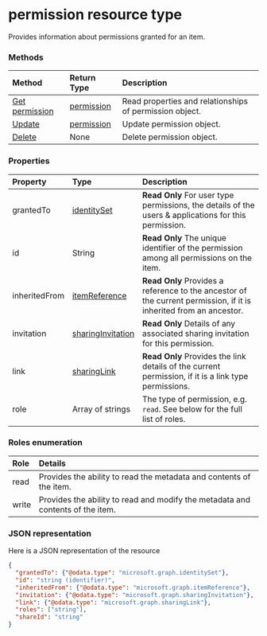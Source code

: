 # permission resource type

Provides information about permissions granted for an item.

### Methods

| Method | Return Type | Description |
|:-------|:------------|:------------|
|[Get permission](../api/permission_get.md) | [permission](permission.md) |Read properties and relationships of permission object.|
|[Update](../api/permission_update.md) | [permission](permission.md)  |Update permission object. |
|[Delete](../api/permission_delete.md) | None |Delete permission object. |

### Properties
| Property      | Type                                             | Description                                                                                                        |
|:--------------|:-------------------------------------------------|:-------------------------------------------------------------------------------------------------------------------|
| grantedTo     | [identitySet](identityset.md)                    | **Read Only** For user type permissions, the details of the users & applications for this permission.              |
| id            | String                                           | **Read Only** The unique identifier of the permission among all permissions on the item.                           |
| inheritedFrom | [itemReference](itemreference.md)                | **Read Only** Provides a reference to the ancestor of the current permission, if it is inherited from an ancestor. |
| invitation    | [sharingInvitation](sharinginvitation.md)        | **Read Only** Details of any associated sharing invitation for this permission.                                    |
| link          | [sharingLink](sharinglink.md)                    | **Read Only** Provides the link details of the current permission, if it is a link type permissions.               |
| role          | Array of strings                                 | The type of permission, e.g. `read`. See below for the full list of roles.                                         |

### Roles enumeration
| Role  | Details                                                                        |
|:------|:-------------------------------------------------------------------------------|
| read  | Provides the ability to read the metadata and contents of the item.            |
| write | Provides the ability to read and modify the metadata and contents of the item. |



### JSON representation

Here is a JSON representation of the resource

<!-- {
  "blockType": "resource",
  "optionalProperties": [
    "link",
    "grantedTo",
    "invitation",
    "inheritedFrom"
  ],
  "@odata.type": "microsoft.graph.permission"
}-->

```json
{
  "grantedTo": {"@odata.type": "microsoft.graph.identitySet"},
  "id": "string (identifier)",
  "inheritedFrom": {"@odata.type": "microsoft.graph.itemReference"},
  "invitation": {"@odata.type": "microsoft.graph.sharingInvitation"},
  "link": {"@odata.type": "microsoft.graph.sharingLink"},
  "roles": ["string"],
  "shareId": "string"
}

```

<!-- uuid: 8fcb5dbc-d5aa-4681-8e31-b001d5168d79
2015-10-25 14:57:30 UTC -->
<!-- {
  "type": "#page.annotation",
  "description": "permission resource",
  "keywords": "",
  "section": "documentation",
  "tocPath": ""
}-->
